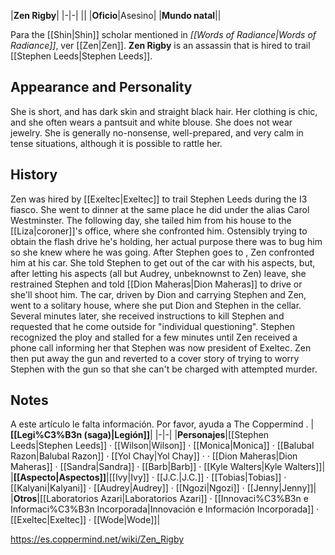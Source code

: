 |**Zen Rigby**|
|-|-|
||
|**Oficio**|Asesino|
|**Mundo natal**||

Para the [[Shin\|Shin]] scholar mentioned in *[[Words of Radiance\|Words of Radiance]]*, ver [[Zen\|Zen]].
**Zen Rigby** is an assassin that is hired to trail [[Stephen Leeds\|Stephen Leeds]].

## Appearance and Personality
She is short, and has dark skin and straight black hair. Her clothing is chic, and she often wears a pantsuit and white blouse. She does not wear jewelry. She is generally no-nonsense, well-prepared, and very calm in tense situations, although it is possible to rattle her.

## History
Zen was hired by [[Exeltec\|Exeltec]] to trail Stephen Leeds during the I3 fiasco. She went to dinner at the same place he did under the alias Carol Westminster. The following day, she tailed him from his house to the [[Liza\|coroner]]'s office, where she confronted him. Ostensibly trying to obtain the flash drive he's holding, her actual purpose there was to bug him so she knew where he was going. After Stephen goes to , Zen confronted him at his car. She told Stephen to get out of the car with his aspects, but, after letting his aspects (all but Audrey, unbeknownst to Zen) leave, she restrained Stephen and told [[Dion Maheras\|Dion Maheras]] to drive or she'll shoot him. The car, driven by Dion and carrying Stephen and Zen, went to a solitary house, where she put Dion and Stephen in the cellar. Several minutes later, she received instructions to kill Stephen and requested that he come outside for "individual questioning". Stephen recognized the ploy and stalled for a few minutes until Zen received a phone call informing her that Stephen was now president of Exeltec. Zen then put away the gun and reverted to a cover story of trying to worry Stephen with the gun so that she can't be charged with attempted murder.

## Notes

A este artículo le falta información. Por favor, ayuda a The Coppermind .
|**[[Legi%C3%B3n (saga)\|Legión]]**|
|-|-|
|**Personajes**|[[Stephen Leeds\|Stephen Leeds]] · [[Wilson\|Wilson]] · [[Monica\|Monica]] · [[Balubal Razon\|Balubal Razon]] · [[Yol Chay\|Yol Chay]] ·  · [[Dion Maheras\|Dion Maheras]] · [[Sandra\|Sandra]] · [[Barb\|Barb]] · [[Kyle Walters\|Kyle Walters]]|
|**[[Aspecto\|Aspectos]]**|[[Ivy\|Ivy]] · [[J.C.\|J.C.]] · [[Tobias\|Tobias]] · [[Kalyani\|Kalyani]] · [[Audrey\|Audrey]] · [[Ngozi\|Ngozi]] · [[Jenny\|Jenny]]|
|**Otros**|[[Laboratorios Azari\|Laboratorios Azari]] · [[Innovaci%C3%B3n e Informaci%C3%B3n Incorporada\|Innovación e Información Incorporada]] · [[Exeltec\|Exeltec]] · [[Wode\|Wode]]|



https://es.coppermind.net/wiki/Zen_Rigby